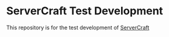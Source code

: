 # ServerCraft Test Development
This repository is for the test development of [ServerCraft](https://github.com/tobypayneyt/servercraft)
